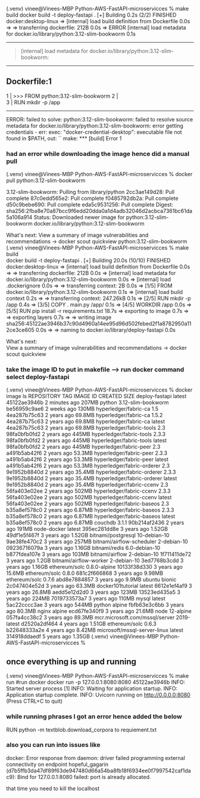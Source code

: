(.venv) vinee@Vinees-MBP Python-AWS-FastAPI-microservicces % make build
docker build -t deploy-fastapi .
[+] Building 0.2s (2/2) FINISHED docker:desktop-linux
=> [internal] load build definition from Dockerfile 0.0s
=> => transferring dockerfile: 212B 0.0s
=> ERROR [internal] load metadata for docker.io/library/python:3.12-slim-bookworm 0.1s

---

> [internal] load metadata for docker.io/library/python:3.12-slim-bookworm:

---

## Dockerfile:1

1 | >>> FROM python:3.12-slim-bookworm
2 |  
 3 | RUN mkdir -p /app

---

ERROR: failed to solve: python:3.12-slim-bookworm: failed to resolve source metadata for docker.io/library/python:3.12-slim-bookworm: error getting credentials - err: exec: "docker-credential-desktop": executable file not found in $PATH, out: ``
make: \*\*\* [build] Error 1

### had an error while downloading the image hence did a manual pull

(.venv) vinee@Vinees-MBP Python-AWS-FastAPI-microservicces % docker pull python:3.12-slim-bookworm

3.12-slim-bookworm: Pulling from library/python
2cc3ae149d28: Pull complete
87c0edd565e2: Pull complete
f0485792db2a: Pull complete
d50c9bebe690: Pull complete
eda5c9531256: Pull complete
Digest: sha256:2fba8e70a87bcc9f6edd20dda0a1d4adb32046d2acbca7361bc61da5a106a914
Status: Downloaded newer image for python:3.12-slim-bookworm
docker.io/library/python:3.12-slim-bookworm

What's next:
View a summary of image vulnerabilities and recommendations → docker scout quickview python:3.12-slim-bookworm
(.venv) vinee@Vinees-MBP Python-AWS-FastAPI-microservicces % make build  
docker build -t deploy-fastapi .
[+] Building 20.0s (10/10) FINISHED docker:desktop-linux
=> [internal] load build definition from Dockerfile 0.0s
=> => transferring dockerfile: 212B 0.0s
=> [internal] load metadata for docker.io/library/python:3.12-slim-bookworm 0.0s
=> [internal] load .dockerignore 0.0s
=> => transferring context: 2B 0.0s
=> [1/5] FROM docker.io/library/python:3.12-slim-bookworm 0.1s
=> [internal] load build context 0.2s
=> => transferring context: 247.26kB 0.1s
=> [2/5] RUN mkdir -p /app 0.4s
=> [3/5] COPY . main.py /app/ 0.1s
=> [4/5] WORKDIR /app 0.0s
=> [5/5] RUN pip install -r requirements.txt 18.7s
=> exporting to image 0.7s
=> => exporting layers 0.7s
=> => writing image sha256:45122ae3946b37c90d4960a14ee95d96d502febed2f1a8782950a112ce3ce605 0.0s
=> => naming to docker.io/library/deploy-fastapi 0.0s

What's next:  
 View a summary of image vulnerabilities and recommendations → docker scout quickview

### take the image ID to put in makefile --> run docker command select deploy-fastapi

(.venv) vinee@Vinees-MBP Python-AWS-FastAPI-microservicces % docker image ls
REPOSITORY TAG IMAGE ID CREATED SIZE
deploy-fastapi latest 45122ae3946b 2 minutes ago 207MB
python 3.12-slim-bookworm be56959c9ae6 2 weeks ago 130MB
hyperledger/fabric-ca 1.5 4ea287b75c63 2 years ago 69.8MB
hyperledger/fabric-ca 1.5.2 4ea287b75c63 2 years ago 69.8MB
hyperledger/fabric-ca latest 4ea287b75c63 2 years ago 69.8MB
hyperledger/fabric-tools 2.3 98fa0bfb0fd2 2 years ago 445MB
hyperledger/fabric-tools 2.3.3 98fa0bfb0fd2 2 years ago 445MB
hyperledger/fabric-tools latest 98fa0bfb0fd2 2 years ago 445MB
hyperledger/fabric-peer 2.3 a491b5ab42f6 2 years ago 53.3MB
hyperledger/fabric-peer 2.3.3 a491b5ab42f6 2 years ago 53.3MB
hyperledger/fabric-peer latest a491b5ab42f6 2 years ago 53.3MB
hyperledger/fabric-orderer 2.3 9e1952b8840d 2 years ago 35.4MB
hyperledger/fabric-orderer 2.3.3 9e1952b8840d 2 years ago 35.4MB
hyperledger/fabric-orderer latest 9e1952b8840d 2 years ago 35.4MB
hyperledger/fabric-ccenv 2.3 56fa403e02ee 2 years ago 502MB
hyperledger/fabric-ccenv 2.3.3 56fa403e02ee 2 years ago 502MB
hyperledger/fabric-ccenv latest 56fa403e02ee 2 years ago 502MB
hyperledger/fabric-baseos 2.3 b35a8ef578c0 2 years ago 6.87MB
hyperledger/fabric-baseos 2.3.3 b35a8ef578c0 2 years ago 6.87MB
hyperledger/fabric-baseos latest b35a8ef578c0 2 years ago 6.87MB
couchdb 3.1.1 90b214af2436 2 years ago 191MB
node-docker latest 395ec281dd8e 3 years ago 1.52GB
<none> <none> 49df1e5f467f 3 years ago 1.52GB
bitnami/postgresql 10-debian-10 9ae38fe470c2 3 years ago 257MB
bitnami/airflow-scheduler 2-debian-10 09236716079a 3 years ago 1.16GB
bitnami/redis 6.0-debian-10 b877fdea107e 3 years ago 103MB
bitnami/airflow 2-debian-10 1f711411de72 3 years ago 1.2GB
bitnami/airflow-worker 2-debian-10 3ed7768b3cdd 3 years ago 1.16GB
ethereum/solc 0.8.0-alpine 10133f38d330 3 years ago 15.6MB
ethereum/solc 0.8.0 681c2f666868 3 years ago 9.98MB
ethereum/solc 0.7.6 abd8e7884857 3 years ago 9.9MB
ubuntu bionic 2c047404e52d 3 years ago 63.3MB
docker101tutorial latest 6612e1ef4af9 3 years ago 26.8MB
<none> <none> aedd5e12d2d0 3 years ago 123MB
<none> <none> 13523ed435a5 3 years ago 224MB
<none> <none> 7019733573a7 3 years ago 110MB
mysql latest 5ac22cccc3ae 3 years ago 544MB
python alpine fbfb63e3c6bb 3 years ago 80.3MB
nginx alpine ecd67fe340f9 3 years ago 21.6MB
node 12-alpine 057fa4cc38c2 3 years ago 89.3MB
mcr.microsoft.com/mssql/server 2019-latest d2520a2df464 4 years ago 1.51GB
ethereum/solc 0.6.3 b22648333a2e 4 years ago 8.42MB
microsoft/mssql-server-linux latest 314918ddaedf 5 years ago 1.35GB
(.venv) vinee@Vinees-MBP Python-AWS-FastAPI-microservicces %

## once everything is up and running

(.venv) vinee@Vinees-MBP Python-AWS-FastAPI-microservicces % make run
#run docker
docker run -p 127.0.0.1:8080:8080 45122ae3946b
INFO: Started server process [1]
INFO: Waiting for application startup.
INFO: Application startup complete.
INFO: Uvicorn running on http://0.0.0.0:8080 (Press CTRL+C to quit)

### while running phrases I got an error hence added the below

RUN python -m textblob.download_corpora to requiement.txt

### also you can run into issues like

docker: Error response from daemon: driver failed programming external connectivity on endpoint hopeful_gagarin (d7b5ffb3da47df89f63de947480d66a54ba8fb18f6934ee0f7997542caf1dac9): Bind for 127.0.0.1:8080 failed: port is already allocated.

that time you need to kill the localhost
